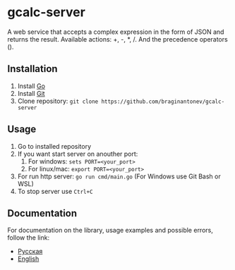 # gcalc-server
A web service that accepts a complex expression in the form of JSON and returns the result. Available actions: +, -, *, /. And the precedence operators ().

## Installation
1. Install [Go](https://go.dev/doc/install)
2. Install [Git](https://git-scm.com/book/en/v2/Getting-Started-Installing-Git)
3. Clone repository: ```git clone https://github.com/braginantonev/gcalc-server```

## Usage
1. Go to installed repository
2. If you want start server on anouther port:
   1. For windows: ```sets PORT=<your_port>```
   2. For linux/mac: ```export PORT=<your_port>```
3. For run http server: ```go run cmd/main.go``` (For Windows use Git Bash or WSL)
4. To stop server use ```Ctrl+C```

## Documentation
For documentation on the library, usage examples and possible errors, follow the link: 
* [Русская](https://github.com/Antibrag/gcalc-server/blob/main/docs/ru/index.md)
* [English](https://github.com/Antibrag/gcalc-server/blob/main/docs/en/index.md)

